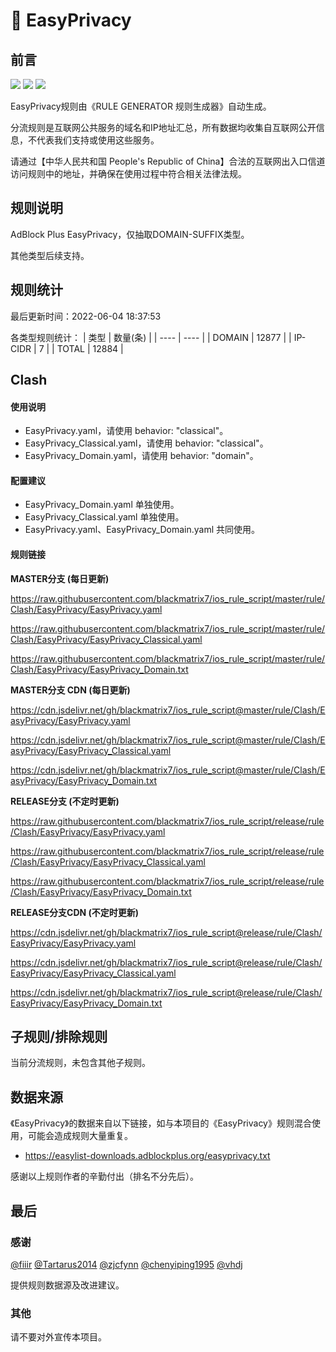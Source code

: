 # 🧸 EasyPrivacy

## 前言

![](https://shields.io/badge/-移除重复规则-ff69b4) ![](https://shields.io/badge/-DOMAIN与DOMAIN--SUFFIX合并-green) ![](https://shields.io/badge/-DOMAIN--SUFFIX间合并-critical) 

EasyPrivacy规则由《RULE GENERATOR 规则生成器》自动生成。

分流规则是互联网公共服务的域名和IP地址汇总，所有数据均收集自互联网公开信息，不代表我们支持或使用这些服务。

请通过【中华人民共和国 People's Republic of China】合法的互联网出入口信道访问规则中的地址，并确保在使用过程中符合相关法律法规。

## 规则说明
AdBlock Plus EasyPrivacy，仅抽取DOMAIN-SUFFIX类型。

其他类型后续支持。

## 规则统计

最后更新时间：2022-06-04 18:37:53

各类型规则统计：
| 类型 | 数量(条)  | 
| ---- | ----  |
| DOMAIN | 12877  | 
| IP-CIDR | 7  | 
| TOTAL | 12884  | 


## Clash 

#### 使用说明
- EasyPrivacy.yaml，请使用 behavior: "classical"。
- EasyPrivacy_Classical.yaml，请使用 behavior: "classical"。
- EasyPrivacy_Domain.yaml，请使用 behavior: "domain"。

#### 配置建议
- EasyPrivacy_Domain.yaml 单独使用。
- EasyPrivacy_Classical.yaml 单独使用。
- EasyPrivacy.yaml、EasyPrivacy_Domain.yaml 共同使用。

#### 规则链接
**MASTER分支 (每日更新)**

https://raw.githubusercontent.com/blackmatrix7/ios_rule_script/master/rule/Clash/EasyPrivacy/EasyPrivacy.yaml

https://raw.githubusercontent.com/blackmatrix7/ios_rule_script/master/rule/Clash/EasyPrivacy/EasyPrivacy_Classical.yaml

https://raw.githubusercontent.com/blackmatrix7/ios_rule_script/master/rule/Clash/EasyPrivacy/EasyPrivacy_Domain.txt

**MASTER分支 CDN (每日更新)**

https://cdn.jsdelivr.net/gh/blackmatrix7/ios_rule_script@master/rule/Clash/EasyPrivacy/EasyPrivacy.yaml

https://cdn.jsdelivr.net/gh/blackmatrix7/ios_rule_script@master/rule/Clash/EasyPrivacy/EasyPrivacy_Classical.yaml

https://cdn.jsdelivr.net/gh/blackmatrix7/ios_rule_script@master/rule/Clash/EasyPrivacy/EasyPrivacy_Domain.txt

**RELEASE分支 (不定时更新)**

https://raw.githubusercontent.com/blackmatrix7/ios_rule_script/release/rule/Clash/EasyPrivacy/EasyPrivacy.yaml

https://raw.githubusercontent.com/blackmatrix7/ios_rule_script/release/rule/Clash/EasyPrivacy/EasyPrivacy_Classical.yaml

https://raw.githubusercontent.com/blackmatrix7/ios_rule_script/release/rule/Clash/EasyPrivacy/EasyPrivacy_Domain.txt

**RELEASE分支CDN (不定时更新)**

https://cdn.jsdelivr.net/gh/blackmatrix7/ios_rule_script@release/rule/Clash/EasyPrivacy/EasyPrivacy.yaml

https://cdn.jsdelivr.net/gh/blackmatrix7/ios_rule_script@release/rule/Clash/EasyPrivacy/EasyPrivacy_Classical.yaml

https://cdn.jsdelivr.net/gh/blackmatrix7/ios_rule_script@release/rule/Clash/EasyPrivacy/EasyPrivacy_Domain.txt

## 子规则/排除规则


当前分流规则，未包含其他子规则。

## 数据来源

《EasyPrivacy》的数据来自以下链接，如与本项目的《EasyPrivacy》规则混合使用，可能会造成规则大量重复。

- https://easylist-downloads.adblockplus.org/easyprivacy.txt


感谢以上规则作者的辛勤付出（排名不分先后）。

## 最后

### 感谢

[@fiiir](https://github.com/fiiir) [@Tartarus2014](https://github.com/Tartarus2014) [@zjcfynn](https://github.com/zjcfynn) [@chenyiping1995](https://github.com/chenyiping1995) [@vhdj](https://github.com/vhdj)

提供规则数据源及改进建议。

### 其他

请不要对外宣传本项目。